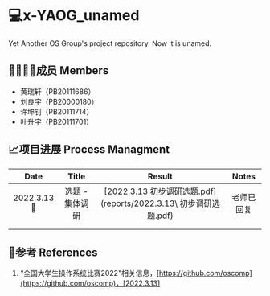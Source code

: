 # 💻x-YAOG_unamed

Yet Another OS Group's project repository. Now it is unamed.

## 👨‍👨‍👦‍👦成员 Members

- 黄瑞轩（PB20111686）
- 刘良宇（PB20000180）
- 许坤钊（PB20111714）
- 叶升宇（PB20111701）

## 📈项目进展 Process Managment

|    Date    |      Title      |           Result           |   Notes    |
| :--------: | :-------------: | :------------------------: | :--------: |
| 2022.3.13🌃 | 选题 - 集体调研 | [2022.3.13 初步调研选题.pdf](reports/2022.3.13\ 初步调研选题.pdf) | 老师已回复 |
|            |                 |                            |            |
|            |                 |                            |            |

## 📕参考 References

1. “全国大学生操作系统比赛2022"相关信息，[https://github.com/oscomp](https://github.com/oscomp)，[2022.3.13]

